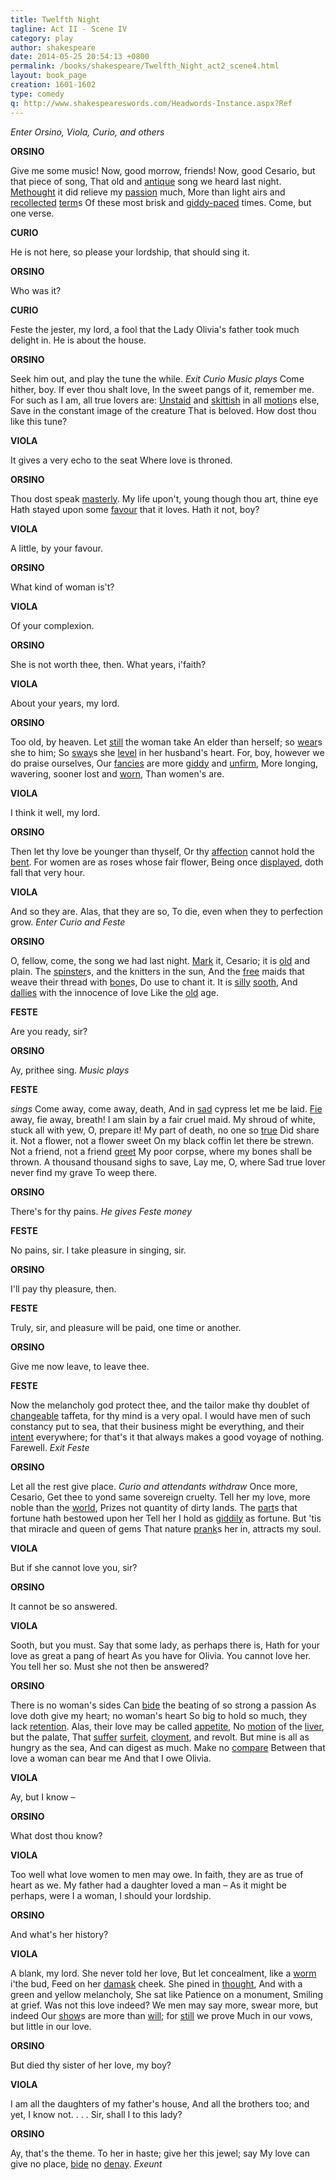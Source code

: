 ```yaml
---
title: Twelfth Night
tagline: Act II - Scene IV
category: play
author: shakespeare
date: 2014-05-25 20:54:13 +0800
permalink: /books/shakespeare/Twelfth_Night_act2_scene4.html
layout: book_page
creation: 1601-1602
type: comedy
q: http://www.shakespeareswords.com/Headwords-Instance.aspx?Ref
---
```


_Enter Orsino, Viola, Curio, and others_

**ORSINO**

Give me some music! Now, good morrow, friends!
Now, good Cesario, but that piece of song,
That old and [antique][1] song we heard last night.
[Methought][2] it did relieve my [passion][3] much,
More than light airs and [recollected][4] [term][5]s
Of these most brisk and [giddy-paced][6] times.
Come, but one verse.

[1]: {{page.q}}=297 "antic, antick(e), antique (adj.) 3:  old-fashioned, old-world, antiquated"
[2]: {{page.q}}=10439 "methinks(t), methought(s) (v.):  it seems /seemed to me"
[3]: {{page.q}}=12162 "passion (n.) 3:  suffering, torment, deep grief"
[4]: {{page.q}}=17205 "recollected (adj.):  studied, artificial, refined"
[5]: {{page.q}}=6232 "term (n.) 1:  word, expression, utterance"
[6]: {{page.q}}=17954 "giddy-paced:  whirling, moving at a bewildering pace"


**CURIO**

He is not here, so please your lordship, that should
sing it.



**ORSINO**

Who was it?



**CURIO**

Feste the jester, my lord, a fool that the Lady
Olivia's father took much delight in. He is about the
house.



**ORSINO**

Seek him out, and play the tune the while.
_Exit Curio_
_Music plays_
Come hither, boy. If ever thou shalt love,
In the sweet pangs of it, remember me.
For such as I am, all true lovers are:
[Unstaid][9] and [skittish][8] in all [motion][7]s else,
Save in the constant image of the creature
That is beloved. How dost thou like this tune?

[7]: {{page.q}}=11003 "motion (n.) 2:  emotion, inclination, desire, impulse"
[8]: {{page.q}}=15841 "skittish (adj.):  changeable, fickle, inconstant"
[9]: {{page.q}}=6995 "unstaid (adj.) 1:  unsteady, unsettled, vacillating"


**VIOLA**

It gives a very echo to the seat
Where love is throned.



**ORSINO**

Thou dost speak [masterly][10].
My life upon't, young though thou art, thine eye
Hath stayed upon some [favour][11] that it loves.
Hath it not, boy?

[10]: {{page.q}}=11004 "masterly (adv.):  from experience, in a masterly way"
[11]: {{page.q}}=20678 "favour (n.) 1:  [facial] appearance, countenance, features, looks"


**VIOLA**

A little, by your favour.



**ORSINO**

What kind of woman is't?



**VIOLA**

Of your complexion.



**ORSINO**

She is not worth thee, then. What years, i'faith?



**VIOLA**

About your years, my lord.



**ORSINO**

Too old, by heaven. Let [still][12] the woman take
An elder than herself; so [wear][13]s she to him;
So [sway][15]s she [level][14] in her husband's heart.
For, boy, however we do praise ourselves,
Our [fancies][16] are more [giddy][17] and [unfirm][18],
More longing, wavering, sooner lost and [worn][19],
Than women's are.

[12]: {{page.q}}=14077 "still (adv.) 1:  constantly, always, continually"
[13]: {{page.q}}=8037 "wear (v.) 3:  fashion, adapt, conform"
[14]: {{page.q}}=15352 "level (adj.) 1:  steady, steadfast, constant"
[15]: {{page.q}}=15842 "sway (v.) 3:  move, proceed, progress"
[16]: {{page.q}}=20677 "fancy (n.) 1:  love, amorousness, infatuation"
[17]: {{page.q}}=17604 "giddy (adj.) 1:  frivolous, flighty, fickle, irresponsible"
[18]: {{page.q}}=7083 "unfirm (adj.) 2:  unsteady, flighty, capricious"
[19]: {{page.q}}=7710 "worn (adj.):  worn out, exhausted, spent"


**VIOLA**

I think it well, my lord.



**ORSINO**

Then let thy love be younger than thyself,
Or thy [affection][20] cannot hold the [bent][21].
For women are as roses whose fair flower,
Being once [displayed][22], doth fall that very hour.

[20]: {{page.q}}=115 "affection (n.) 4:  love, devotion"
[21]: {{page.q}}=1446 "bent (n.) 3:  degree, capacity, extent [to which a bow can be bent]"
[22]: {{page.q}}=9190 "displayed (adj.) 1:  unfolded, opened, in full bloom"


**VIOLA**

And so they are. Alas, that they are so,
To die, even when they to perfection grow.
_Enter Curio and Feste_



**ORSINO**

O, fellow, come, the song we had last night.
[Mark][23] it, Cesario; it is [old][24] and plain.
The [spinster][25]s, and the knitters in the sun,
And the [free][27] maids that weave their thread with [bone][26]s,
Do use to chant it. It is [silly][28] [sooth][29],
And [dallies][30] with the innocence of love
Like the [old][31] age.

[23]: {{page.q}}=10405 "mark (v.) 1:  note, pay attention [to], take notice [of]"
[24]: {{page.q}}=11926 "old (adj.) 1:  olden, ancient, bygone"
[25]: {{page.q}}=5906 "spinster (n.):  domestic woman, one who stays at home spinning"
[26]: {{page.q}}=1084 "bone (n.) 2:  [weaving] bobbin made of bone"
[27]: {{page.q}}=20260 "free (adj.) 4:  free of worry, untroubled, carefree"
[28]: {{page.q}}=14945 "silly (adj.) 4:  simple, lowly, humble"
[29]: {{page.q}}=14813 "sooth (n.) 1:  truth"
[30]: {{page.q}}=9191 "dally (v.) 1:  deal lightly, play about, tease"
[31]: {{page.q}}=11926 "old (adj.) 1:  olden, ancient, bygone"


**FESTE**

Are you ready, sir?



**ORSINO**

Ay, prithee sing.
_Music plays_



**FESTE**

_sings_
Come away, come away, death,
And in [sad][32] cypress let me be laid.
[Fie][33] away, fie away, breath!
I am slain by a fair cruel maid.
My shroud of white, stuck all with yew,
O, prepare it!
My part of death, no one so [true][34]
Did share it.
Not a flower, not a flower sweet
On my black coffin let there be strewn.
Not a friend, not a friend [greet][35]
My poor corpse, where my bones shall be thrown.
A thousand thousand sighs to save,
Lay me, O, where
Sad true lover never find my grave
To weep there.

[32]: {{page.q}}=15557 "sad (adj.) 3:  downcast, distressed, mournful, gloomy"
[33]: {{page.q}}=20573 "fie away (v.):  be off, begone"
[34]: {{page.q}}=5599 "true (adj.) 1:  loyal, firm, faithful in allegiance"
[35]: {{page.q}}=17955 "greet (v.) 3:  bewail, lament, weep for"


**ORSINO**

There's for thy pains.
_He gives Feste money_



**FESTE**

No pains, sir. I take pleasure in singing, sir.



**ORSINO**

I'll pay thy pleasure, then.



**FESTE**

Truly, sir, and pleasure will be paid, one time or
another.



**ORSINO**

Give me now leave, to leave thee.



**FESTE**

Now the melancholy god protect thee, and the
tailor make thy doublet of [changeable][36] taffeta, for thy
mind is a very opal. I would have men of such constancy
put to sea, that their business might be everything,
and their [intent][37] everywhere; for that's it that
always makes a good voyage of nothing. Farewell.
_Exit Feste_

[36]: {{page.q}}=4483 "changeable (adj.):  of varying colour [when viewed from different angles], shot"
[37]: {{page.q}}=5207 "intent (n.):  intention, purpose, aim"


**ORSINO**

Let all the rest give place.
_Curio and attendants withdraw_
Once more, Cesario,
Get thee to yond same sovereign cruelty.
Tell her my love, more noble than the [world][38],
Prizes not quantity of dirty lands.
The [part][39]s that fortune hath bestowed upon her
Tell her I hold as [giddily][40] as fortune.
But 'tis that miracle and queen of gems
That nature [prank][41]s her in, attracts my soul.

[38]: {{page.q}}=8038 "world (n.) 1:  whole of mankind, human race, mass of society"
[39]: {{page.q}}=12150 "part (n.) 1:  quality, attribute, gift, accomplishment [of mind or body]"
[40]: {{page.q}}=17956 "giddily (adv.) 1:  lightly, carelessly, inconsequentially"
[41]: {{page.q}}=12580 "prank (v.):  dress up, deck out, adorn"


**VIOLA**

But if she cannot love you, sir?



**ORSINO**

It cannot be so answered.



**VIOLA**

Sooth, but you must.
Say that some lady, as perhaps there is,
Hath for your love as great a pang of heart
As you have for Olivia. You cannot love her.
You tell her so. Must she not then be answered?



**ORSINO**

There is no woman's sides
Can [bide][42] the beating of so strong a passion
As love doth give my heart; no woman's heart
So big to hold so much, they lack [retention][43].
Alas, their love may be called [appetite][44],
No [motion][46] of the [liver][45], but the palate,
That [suffer][48] [surfeit][49], [cloyment][47], and revolt.
But mine is all as hungry as the sea,
And can digest as much. Make no [compare][50]
Between that love a woman can bear me
And that I owe Olivia.

[42]: {{page.q}}=2064 "bide (v.) 1:  endure, suffer, undergo"
[43]: {{page.q}}=17206 "retention (n.) 3:  [medicine] power to retain emotion"
[44]: {{page.q}}=482 "appetite (n.) 1:  desire, longing, inclination, fancy"
[45]: {{page.q}}=19152 "liver (n.) 1:  part of the body thought to be at the seat of the passions [especially sexual desire]"
[46]: {{page.q}}=11003 "motion (n.) 2:  emotion, inclination, desire, impulse"
[47]: {{page.q}}=3561 "cloyment (n.):  excessive gratification, gorging, satiety"
[48]: {{page.q}}=14101 "suffer (v.) 3:  undergo, sustain, endure"
[49]: {{page.q}}=5895 "surfeit (n.) 2:  sickness brought on by excess"
[50]: {{page.q}}=2889 "compare (n.):  comparison, simile, analogy"


**VIOLA**

Ay, but I know –



**ORSINO**

What dost thou know?



**VIOLA**

Too well what love women to men may owe.
In faith, they are as true of heart as we.
My father had a daughter loved a man –
As it might be perhaps, were I a woman,
I should your lordship.



**ORSINO**

And what's her history?



**VIOLA**

A blank, my lord. She never told her love,
But let concealment, like a [worm][51] i'the bud,
Feed on her [damask][52] cheek. She pined in [thought][53],
And with a green and yellow melancholy,
She sat like Patience on a monument,
Smiling at grief. Was not this love indeed?
We men may say more, swear more, but indeed
Our [show][54]s are more than [will][56]; for [still][55] we prove
Much in our vows, but little in our love.

[51]: {{page.q}}=8043 "worm (n.) 2:  germ, microbe, bug"
[52]: {{page.q}}=8540 "damask (adj./n.):  light-red, pink [colour of the damask rose]"
[53]: {{page.q}}=5453 "thought (n.) 2:  melancholic reflection, anxiety, sorrow, worry"
[54]: {{page.q}}=15093 "show (n.) 1:  appearance, exhibition, display"
[55]: {{page.q}}=14077 "still (adv.) 1:  constantly, always, continually"
[56]: {{page.q}}=7725 "will (n.) 1:  desire, wish, liking, inclination"


**ORSINO**

But died thy sister of her love, my boy?



**VIOLA**

I am all the daughters of my father's house,
And all the brothers too; and yet, I know not. . . .
Sir, shall I to this lady?



**ORSINO**

Ay, that's the theme.
To her in haste; give her this jewel; say
My love can give no place, [bide][57] no [denay][58].
_Exeunt_

[57]: {{page.q}}=2064 "bide (v.) 1:  endure, suffer, undergo"
[58]: {{page.q}}=9192 "denay (n.):  denial, refusal, rejection"
